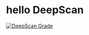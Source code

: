 # hello DeepScan
[![DeepScan Grade](http://80761862.ngrok.io/api/projects/515/branches/397/badge/grade.svg)](http://dev.deepscan.io:5001/lite/#view=project&pid=515&bid=397)
